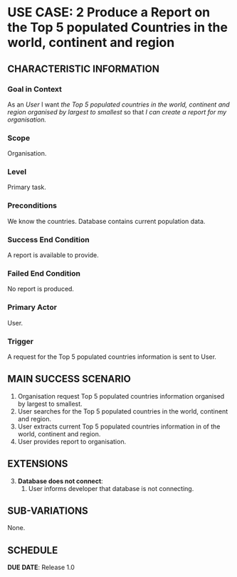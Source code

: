 # USE CASE: 2 Produce a Report on the Top 5 populated Countries in the world, continent and region

## CHARACTERISTIC INFORMATION

### Goal in Context

As an *User* I want *the Top 5 populated countries in the world, continent and region organised by largest to smallest* so that *I can create a report for my organisation.*

### Scope

Organisation.

### Level

Primary task.

### Preconditions

We know the countries.  Database contains current population data.

### Success End Condition

A report is available to provide.

### Failed End Condition

No report is produced.

### Primary Actor

User.

### Trigger

A request for the Top 5 populated countries information is sent to User.

## MAIN SUCCESS SCENARIO

1. Organisation request Top 5 populated countries information organised by largest to smallest.
2. User searches for the Top 5 populated countries in the world, continent and region.
3. User extracts current Top 5 populated countries information in of the world, continent and region.
4. User provides report to organisation.

## EXTENSIONS

3. **Database does not connect**:
    1. User informs developer that database is not connecting.

## SUB-VARIATIONS

None.

## SCHEDULE

**DUE DATE**: Release 1.0